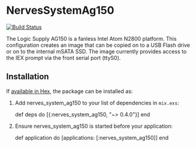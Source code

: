 # NervesSystemAg150

[![Build Status](https://travis-ci.org/nerves-project/nerves_system_ag150.png?branch=master)](https://travis-ci.org/nerves-project/nerves_system_ag150)

The Logic Supply AG150 is a fanless Intel Atom N2800 platform. This
configuration creates an image that can be copied on to a USB Flash drive or on
to the internal mSATA SSD. The image currently provides access to the IEX prompt
via the front serial port (ttyS0).

## Installation

If [available in Hex](https://hex.pm/docs/publish), the package can be installed as:

  1. Add nerves_system_ag150 to your list of dependencies in `mix.exs`:

        def deps do
          [{:nerves_system_ag150, "~> 0.4.0"}]
        end

  2. Ensure nerves_system_ag150 is started before your application:

        def application do
          [applications: [:nerves_system_ag150]]
        end
